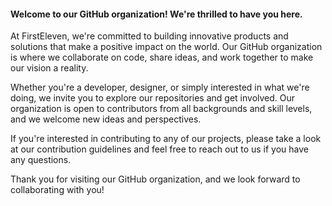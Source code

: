 #### Welcome to our GitHub organization! We're thrilled to have you here.

At FirstEleven, we're committed to building innovative products and solutions that make a positive impact on the world. Our GitHub organization is where we collaborate on code, share ideas, and work together to make our vision a reality.

Whether you're a developer, designer, or simply interested in what we're doing, we invite you to explore our repositories and get involved. Our organization is open to contributors from all backgrounds and skill levels, and we welcome new ideas and perspectives.

If you're interested in contributing to any of our projects, please take a look at our contribution guidelines and feel free to reach out to us if you have any questions.

Thank you for visiting our GitHub organization, and we look forward to collaborating with you!
